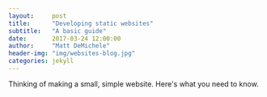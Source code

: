 ```yaml
---
layout:     post
title:      "Developing static websites"
subtitle:   "A basic guide"
date:       2017-03-24 12:00:00
author:     "Matt DeMichele"
header-img: "img/websites-blog.jpg"
categories: jekyll
---
```


<p>Thinking of making a small, simple website. Here's what you need to know. </p>